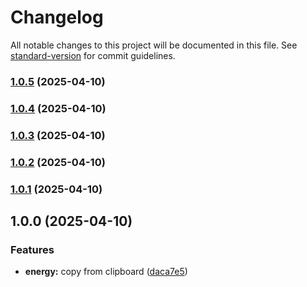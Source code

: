 # Changelog

All notable changes to this project will be documented in this file. See [standard-version](https://github.com/conventional-changelog/standard-version) for commit guidelines.

### [1.0.5](https://github.com/dachrisch/energy.consumption/compare/v1.0.4...v1.0.5) (2025-04-10)

### [1.0.4](https://github.com/dachrisch/energy.consumption/compare/v1.0.3...v1.0.4) (2025-04-10)

### [1.0.3](https://github.com/dachrisch/energy.consumption/compare/v1.0.2...v1.0.3) (2025-04-10)

### [1.0.2](https://github.com/dachrisch/energy.consumption/compare/v1.0.1...v1.0.2) (2025-04-10)

### [1.0.1](https://github.com/dachrisch/energy.consumption/compare/v1.0.0...v1.0.1) (2025-04-10)

## 1.0.0 (2025-04-10)


### Features

* **energy:** copy from clipboard ([daca7e5](https://github.com/dachrisch/energy.consumption/commit/daca7e5847fbd2d9bed6407841d08a08ad8ff166))
